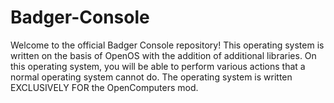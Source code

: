 # Badger-Console
Welcome to the official Badger Console repository! This operating system is written on the basis of OpenOS with the addition of additional libraries. On this operating system, you will be able to perform various actions that a normal operating system cannot do. The operating system is written EXCLUSIVELY FOR the OpenComputers mod.
